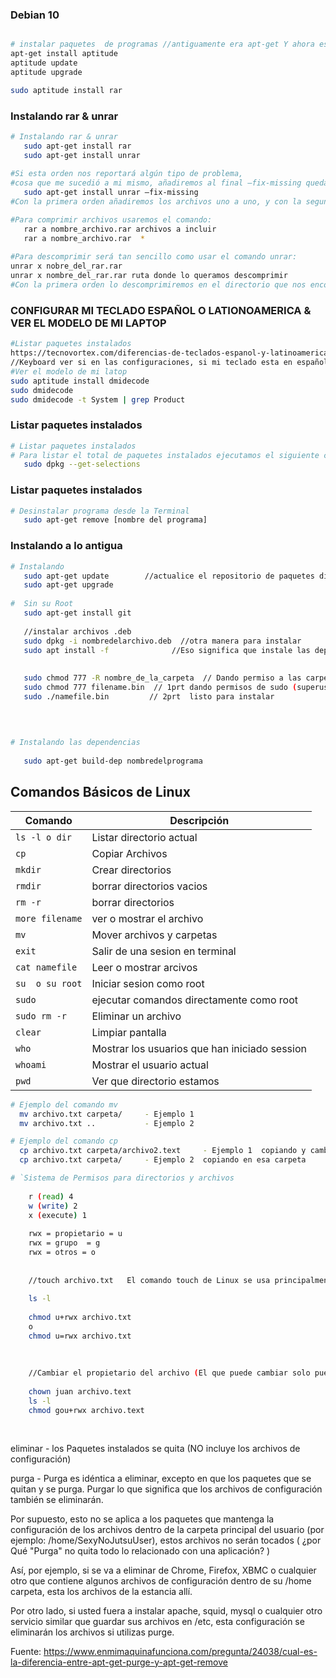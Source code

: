 ### Debian 10
```sh

# instalar paquetes  de programas //antiguamente era apt-get Y ahora es aptitude
apt-get install aptitude
aptitude update
aptitude upgrade

sudo aptitude install rar
```


### Instalando rar & unrar
```sh
# Instalando rar & unrar
   sudo apt-get install rar
   sudo apt-get install unrar
   
#Si esta orden nos reportará algún tipo de problema, 
#cosa que me sucedió a mi mismo, añadiremos al final –fix-missing quedando de esta manera:
   sudo apt-get install unrar –fix-missing
#Con la primera orden añadiremos los archivos uno a uno, y con la segunda incluiremos todos los archivos que estén dentro del directorio en que nos encontremos.

#Para comprimir archivos usaremos el comando:
   rar a nombre_archivo.rar archivos a incluir
   rar a nombre_archivo.rar  *
   
#Para descomprimir será tan sencillo como usar el comando unrar:
unrar x nobre_del_rar.rar
unrar x nombre_del_rar.rar ruta donde lo queramos descomprimir
#Con la primera orden lo descomprimiremos en el directorio que nos encontramos y con la segundo le diremos el directorio en el que queremos que lo descomprima.
```

### CONFIGURAR MI TECLADO ESPAÑOL O LATIONOAMERICA   & VER EL MODELO DE MI LAPTOP
```sh
#Listar paquetes instalados
https://tecnovortex.com/diferencias-de-teclados-espanol-y-latinoamericano/
//Keyboard ver si en las configuraciones, si mi teclado esta en español o lationoamericano
#Ver el modelo de mi latop
sudo aptitude install dmidecode
sudo dmidecode
sudo dmidecode -t System | grep Product
```

### Listar paquetes instalados
```sh
# Listar paquetes instalados
# Para listar el total de paquetes instalados ejecutamos el siguiente comando.
   sudo dpkg --get-selections
```
### Listar paquetes instalados
```sh
# Desinstalar programa desde la Terminal
   sudo apt-get remove [nombre del programa] 
```
###  Instalando a lo antigua
```sh
# Instalando
   sudo apt-get update        //actualice el repositorio de paquetes disponibles para instalar.
   sudo apt-get upgrade
   
#  Sin su Root
   sudo apt-get install git
    
   //instalar archivos .deb
   sudo dpkg -i nombredelarchivo.deb  //otra manera para instalar
   sudo apt install -f              //Eso significa que instale las dependencias faltantes  - Las dependencias que faltan
   
   
   sudo chmod 777 -R nombre_de_la_carpeta  // Dando permiso a las carpetas y a las demas carpetas
   sudo chmod 777 filename.bin  // 1prt dando permisos de sudo (superusuario para instalar 
   sudo ./namefile.bin         // 2prt  listo para instalar    
   
 
   
```

```sh
# Instalando las dependencias
    
   sudo apt-get build-dep nombredelprograma
```

## Comandos Básicos de Linux


| Comando | Descripción |
| - | - |
`ls -l o dir `  | Listar directorio actual
`cp`            | Copiar Archivos
`mkdir`         | Crear directorios
`rmdir`         | borrar directorios vacios
`rm -r`         | borrar directorios 
`more filename`  | ver o mostrar el archivo
`mv `           | Mover archivos y carpetas
`exit `         | Salir de una sesion en terminal
`cat namefile`  | Leer o mostrar arcivos
`su  o su root` | Iniciar sesion como root
`sudo`          | ejecutar comandos directamente como root
`sudo rm -r`    | Eliminar un archivo
`clear`         | Limpiar pantalla
`who`           | Mostrar los usuarios que han iniciado session
`whoami`        | Mostrar el usuario actual
`pwd`           | Ver que directorio estamos


```sh
# Ejemplo del comando mv
  mv archivo.txt carpeta/     - Ejemplo 1
  mv archivo.txt ..           - Ejemplo 2
```


```sh
# Ejemplo del comando cp
  cp archivo.txt carpeta/archivo2.text     - Ejemplo 1  copiando y cambiando de nombre  en esa carpeta
  cp archivo.txt carpeta/     - Ejemplo 2  copiando en esa carpeta
```


```sh
# `Sistema de Permisos para directorios y archivos
    
    r (read) 4
    w (write) 2
    x (execute) 1
    
    rwx = propietario = u
    rwx = grupo  = g
    rwx = otros = o
    
    
    //touch archivo.txt   El comando touch de Linux se usa principalmente para crear archivos vacíos 
    
    ls -l
    
    chmod u+rwx archivo.txt
    o 
    chmod u=rwx archivo.txt
    
    
    
    //Cambiar el propietario del archivo (El que puede cambiar solo puede hacer el root)
    
    chown juan archivo.text
    ls -l
    chmod gou+rwx archivo.text
    
    
```








eliminar - los Paquetes instalados se quita (NO incluye los archivos de configuración)

purga - Purga es idéntica a eliminar, excepto en que los paquetes que se quitan y se purga. Purgar lo que significa que los archivos de configuración también se eliminarán.

Por supuesto, esto no se aplica a los paquetes que mantenga la configuración de los archivos dentro de la carpeta principal del usuario (por ejemplo: /home/SexyNoJutsuUser), estos archivos no serán tocados ( ¿por Qué "Purga" no quita todo lo relacionado con una aplicación? )

Así, por ejemplo, si se va a eliminar de Chrome, Firefox, XBMC o cualquier otro que contiene algunos archivos de configuración dentro de su /home carpeta, esta los archivos de la estancia allí.

Por otro lado, si usted fuera a instalar apache, squid, mysql o cualquier otro servicio similar que guardar sus archivos en /etc, esta configuración se eliminarán los archivos si utilizas purge.

Fuente: https://www.enmimaquinafunciona.com/pregunta/24038/cual-es-la-diferencia-entre-apt-get-purge-y-apt-get-remove

